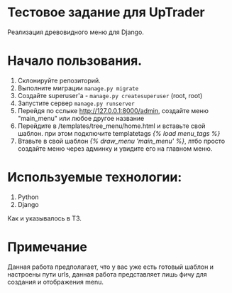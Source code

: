 # Тестовое задание для UpTrader
Реализация древовидного меню для Django.

# Начало пользования.

1) Склонируйте репозиторий.
2) Выполните миграции `manage.py migrate`
3) Создайте superuser'a - `manage.py createsuperuser` (root, root)
4) Запустите сервер `manage.py runserver`
4) Перейдя по сслыке http://127.0.0.1:8000/admin, создайте меню "main_menu" или любое другое название
5) Перейдите в /templates/tree_menu/home.html и вставьте свой шаблон. при этом подключите templatetags _{% load menu_tags %}_
6) Втавьте в свой шаблон _{% draw_menu 'main_menu' %}_, лтбо просто создайте меню через админку и увидите его на главном меню.

# Используемые технологии:
1) Python
2) Django

Как и указывалось в ТЗ.

# Примечание
Данная работа предполагает, что у вас уже есть готовый шаблон и настроены пути urls, данная работа представляет лишь фичу для создания и отображения menu.